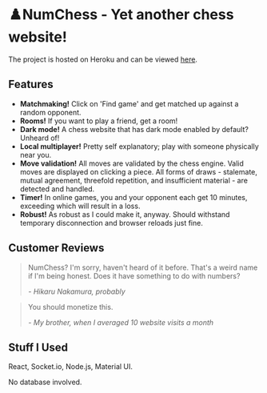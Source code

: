 # ♟️NumChess - Yet another chess website!



The project is hosted on Heroku and can be viewed [here](https://num-chess.herokuapp.com).

## Features

- **Matchmaking!** Click on 'Find game' and get matched up against a random opponent.
- **Rooms!** If you want to play a friend, get a room!
- **Dark mode!** A chess website that has dark mode enabled by default? Unheard of!
- **Local multiplayer!** Pretty self explanatory; play with someone physically near you.
- **Move validation!** All moves are validated by the chess engine. Valid moves are displayed on clicking a piece. All forms of draws - stalemate, mutual agreement, threefold repetition, and insufficient material - are detected and handled.
- **Timer!** In online games, you and your opponent each get 10 minutes, exceeding which will result in a loss.
- **Robust!** As robust as I could make it, anyway. Should withstand temporary disconnection and browser reloads just fine.

## Customer Reviews

> NumChess? I'm sorry, haven't heard of it before. That's a weird name if I'm being honest. Does it have something to do with numbers?
>
> _- Hikaru Nakamura, probably_

> You should monetize this.  
>
> _- My brother, when I averaged 10 website visits a month_

## Stuff I Used

React, Socket.io, Node.js, Material UI.

No database involved.
